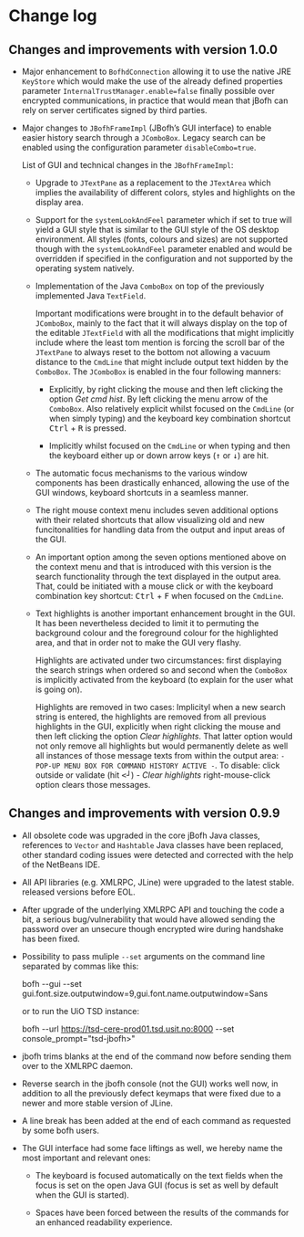 Change log
==========


Changes and improvements with version 1.0.0
-------------------------------------------

- Major enhancement to `BofhdConnection` allowing it to use the
  native JRE `KeyStore` which would make the use of the already defined
  properties parameter `InternalTrustManager.enable=false` finally
  possible over encrypted communications, in practice that would mean
  that jBofh can rely on server certificates signed by third parties.

- Major changes to `JBofhFrameImpl` (JBofh’s GUI interface) to enable
  easier history search through a `JComboBox`.  Legacy search can be
  enabled using the configuration parameter `disableCombo=true`.

  List of GUI and technical changes in the `JBofhFrameImpl`:

  - Upgrade to `JTextPane` as a replacement to the `JTextArea` which implies the
    availability of different colors, styles and highlights on the display area.

  - Support for the `systemLookAndFeel` parameter which if set to
    true will yield a GUI style that is similar to the GUI style of the
    OS desktop environment. All styles (fonts, colours and sizes) are
    not supported though with the `systemLookAndFeel` parameter enabled
    and would be overridden if specified in the configuration and not
    supported by the operating system natively.

  - Implementation of the Java `ComboBox` on top of the previously
    implemented Java `TextField`.

    Important modifications were brought in to the default behavior of
    `JComboBox`, mainly to the fact that it will always display on the
    top of the editable `JTextField` with all the modifications that
    might implicitly include where the least tom mention is forcing
    the scroll bar of the `JTextPane` to always reset to the bottom
    not allowing a vacuum distance to the `CmdLine` that might include
    output text hidden by the `ComboBox`. The `JComboBox` is enabled in
    the four following manners:

    - Explicitly, by right clicking the mouse and then left clicking
      the option _Get cmd hist_. By left clicking the menu arrow of the
      `ComboBox`. Also relatively explicit whilst focused on the `CmdLine`
      (or when simply typing) and the keyboard key combination shortcut
      <kbd>Ctrl</kbd> + <kbd>R</kbd> is pressed.

    - Implicitly whilst focused on the `CmdLine` or when typing and
      then the keyboard either up or down arrow keys (<kbd>↑</kbd>
      or <kbd>↓</kbd>) are hit.

  - The automatic focus mechanisms to the various window components
    has been drastically enhanced, allowing the use of the GUI windows,
    keyboard shortcuts in a seamless manner.

  - The right mouse context menu includes seven additional options
    with their related shortcuts that allow visualizing old and new
    funcitonalities for handling data from the output and input areas of
    the GUI.

  - An important option among the seven options mentioned above on the
    context menu and that is introduced with this version is the search
    functionality through the text displayed in the output area. That, could
    be initiated with a mouse click or with the keyboard combination key
    shortcut: <kbd>Ctrl</kbd> + <kbd>F</kbd> when focused on the `CmdLine`.

  - Text highlights is another important enhancement brought in the GUI.
    It has been nevertheless decided to limit it to permuting the background
    colour and the foreground colour for the highlighted area, and that
    in order not to make the GUI very flashy.

    Highlights are activated under two circumstances: first displaying
    the search strings when ordered so and second when the `ComboBox`
    is implicitly activated from the keyboard (to explain for the user
    what is going on).

    Highlights are removed in two cases: Implicityl when a new search
    string is entered, the highlights are removed from all previous
    highlights in the GUI, explicitly when right clicking the mouse and
    then left clicking the option _Clear highlights_. That latter option
    would not only remove all highlights but would permanently delete
    as well all instances of those message texts from within the output
    area: `- POP-UP MENU BOX FOR COMMAND HISTORY ACTIVE -`.  To disable:
    click outside or validate (hit <kbd><┘</kbd>) - _Clear highlights_
    right-mouse-click option clears those messages.


Changes and improvements with version 0.9.9
-------------------------------------------

- All obsolete code was upgraded in the core jBofh Java classes,
  references to `Vector` and `Hashtable` Java classes have been replaced,
  other standard coding issues were detected and corrected with the help
  of the NetBeans IDE.

- All API libraries (e.g. XMLRPC, JLine) were upgraded to the latest stable.
  released versions before EOL.

- After upgrade of the underlying XMLRPC API and touching the code a
  bit, a serious bug/vulnerability that would have allowed sending the
  password over an unsecure though encrypted wire during handshake has
  been fixed.

- Possibility to pass muliple `--set` arguments on the command line
  separated by commas like this:

  	bofh --gui --set gui.font.size.outputwindow=9,gui.font.name.outputwindow=Sans

  or to run the UiO TSD instance:

  	bofh --url https://tsd-cere-prod01.tsd.usit.no:8000 --set console_prompt="tsd-jbofh>"

- jbofh trims blanks at the end of the command now before sending them
  over to the XMLRPC daemon.

- Reverse search in the jbofh console (not the GUI) works well now, in
  addition to all the previously defect keymaps that were fixed due to a
  newer and more stable version of JLine.

- A line break has been added at the end of each command as requested
  by some bofh users.

- The GUI interface had some face liftings as well, we hereby name the
  most important and relevant ones:

  - The keyboard is focused automatically on the text fields when the
    focus is set on the open Java GUI (focus is set as well by default
    when the GUI is started).

  - Spaces have been forced between the results of the commands for an
    enhanced readability experience.
